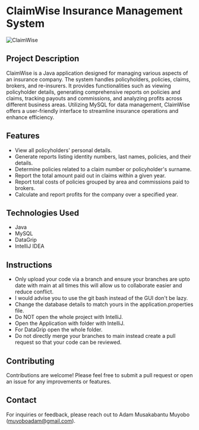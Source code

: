 # ClaimWise Insurance Management System

![ClaimWise](https://github.com/user-attachments/assets/762c616e-3019-486b-b931-01c84ad40926)


## Project Description

ClaimWise is a Java application designed for managing various aspects of an insurance company. The system handles policyholders, policies, claims, brokers, and re-insurers. It provides functionalities such as viewing policyholder details, generating comprehensive reports on policies and claims, tracking payouts and commissions, and analyzing profits across different business areas. Utilizing MySQL for data management, ClaimWise offers a user-friendly interface to streamline insurance operations and enhance efficiency.

## Features
- View all policyholders' personal details.
- Generate reports listing identity numbers, last names, policies, and their details.
- Determine policies related to a claim number or policyholder's surname.
- Report the total amount paid out in claims within a given year.
- Report total costs of policies grouped by area and commissions paid to brokers.
- Calculate and report profits for the company over a specified year.

## Technologies Used
- Java
- MySQL
- DataGrip
- IntelliJ IDEA

## Instructions
- Only upload your code via a branch and ensure your branches are upto date with main at all times this will allow us to collaborate easier and reduce conflict.
- I would advise you to use the git bash instead of the GUI don't be lazy.
- Change the database details to match yours in the application.properties file.
- Do NOT open the whole project with IntelliJ.
- Open the Application with folder with IntelliJ.
- For DataGrip open the whole folder.
- Do not directly merge your branches to main instead create a pull request so that your code can be reviewed.

## Contributing
Contributions are welcome! Please feel free to submit a pull request or open an issue for any improvements or features.

## Contact
For inquiries or feedback, please reach out to Adam Musakabantu Muyobo (muyoboadam@gmail.com).

